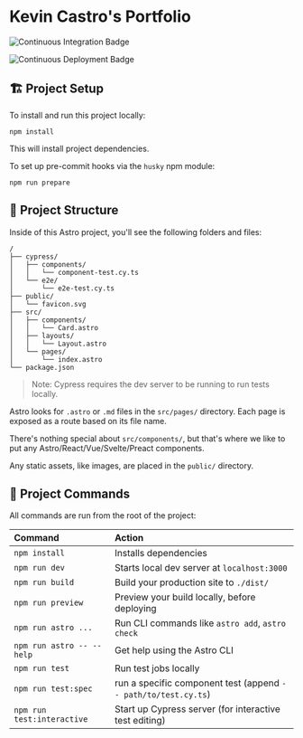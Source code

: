 # Kevin Castro's Portfolio

![Continuous Integration Badge](https://github.com/kevinthemself/portfolio/actions/workflows/continuous-integration.yml/badge.svg)

![Continuous Deployment Badge](https://github.com/kevinthemself/portfolio/actions/workflows/continuous-deployment.yml/badge.svg)

## 🏗️ Project Setup

To install and run this project locally:

```
npm install
```

This will install project dependencies.

To set up pre-commit hooks via the `husky` npm module:

```
npm run prepare
```

## 🚀 Project Structure

Inside of this Astro project, you'll see the following folders and files:

```
/
├── cypress/
│   ├── components/
│   │   └── component-test.cy.ts
│   └── e2e/
│       └── e2e-test.cy.ts
├── public/
│   └── favicon.svg
├── src/
│   ├── components/
│   │   └── Card.astro
│   ├── layouts/
│   │   └── Layout.astro
│   └── pages/
│       └── index.astro
└── package.json
```

> Note: Cypress requires the dev server to be running to run tests locally.

Astro looks for `.astro` or `.md` files in the `src/pages/` directory. Each page is exposed as a route based on its file name.

There's nothing special about `src/components/`, but that's where we like to put any Astro/React/Vue/Svelte/Preact components.

Any static assets, like images, are placed in the `public/` directory.

## 🧞 Project Commands

All commands are run from the root of the project:

| Command                    | Action                                                         |
| :------------------------- | :------------------------------------------------------------- |
| `npm install`              | Installs dependencies                                          |
| `npm run dev`              | Starts local dev server at `localhost:3000`                    |
| `npm run build`            | Build your production site to `./dist/`                        |
| `npm run preview`          | Preview your build locally, before deploying                   |
| `npm run astro ...`        | Run CLI commands like `astro add`, `astro check`               |
| `npm run astro -- --help`  | Get help using the Astro CLI                                   |
| `npm run test`             | Run test jobs locally                                          |
| `npm run test:spec`        | run a specific component test (append `-- path/to/test.cy.ts`) |
| `npm run test:interactive` | Start up Cypress server (for interactive test editing)         |
